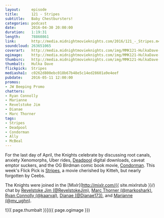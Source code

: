 ```yaml
---
layout:     episode
title:      121 - Stripes
subtitle:   Baby Chestbursters!
categories: podcast
date:       2016-04-30 20:00:00
duration:   1:19:31
length:     78860861
link:       http://media.midnightmovieknights.com/2016/121_-_Stripes.m4a
soundcloud: 263651065
coverart:   http://media.midnightmovieknights.com/img/MMK121-HulkaDave-1400x1400.png
ogimage:    http://media.midnightmovieknights.com/img/MMK121-HulkaDave-750x750.png
thumbsrc:   http://media.midnightmovieknights.com/img/MMK121-HulkaDave-200x200.png
thumbalt:   Hulka Dave
flickpick:  Stripes
mediasha1:  c0262d800ebc018b67b48e5c14ed28601a9e4eef
pubdate:    2016-05-11 12:00:00
promos:
- JW Beeping Promo
chatters:
- Ryan Connolly
- Marianne
- Revelstoke Jim
- Dianae
- Marc Thorner
tags:
- Stripes
- Deadpool
- Condorman
- Ally
- McBeal
---
```

For the last day of April, the Knights celebrate by discussing root canals, anxiety Xenomorphs, Uber rides, [Deadpool](http://www.imdb.com/title/tt1431045/) digital downloads, caveat emptor suckers, and the OG Birdman comic book movie, [Condorman](http://www.imdb.com/title/tt0082199/). This week's Flick Pick is [Stripes](http://www.imdb.com/title/tt0083131/), a movie cherished by Kitteh, but nearly forgotten by Ceebs.

The Knights were joined in the [Mixlr](http://mixlr.com/{{ site.mixlrstub }}/) chat by [Revelstoke Jim (@RevelstokeJim)](https://twitter.com/RevelstokeJim), [Marc Thorner (@markoshark)](https://twitter.com/markoshark), [Ryan Connolly (@kaarval)](https://twitter.com/kaarval), [Dianae (@Dianae173)](https://twitter.com/Dianae173), and [Marianne (@mv_ughn)](https://twitter.com/mv_ughn).

![{{ page.thumbalt }}]({{ page.ogimage }})
